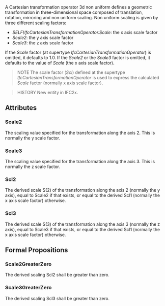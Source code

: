 A Cartesian transformation operator 3d non uniform defines a geometric transformation in three-dimensional space composed of translation, rotation, mirroring and non uniform scaling. Non uniform scaling is given by three different scaling factors:

* _SELF\IfcCartesianTransformationOperator.Scale_: the x axis scale factor
* _Scale2_: the y axis scale factor
* _Scale3_: the z axis scale factor


<!-- end of short definition -->

If the _Scale_ factor (at supertype _IfcCartesianTransformationOperator_) is omitted, it defaults to 1.0. If the _Scale2_ or the _Scale3_ factor is omitted, it defaults to the value of _Scale_ (the x axis scale factor).

> NOTE The scale factor (_Scl_) defined at the supertype _IfcCartesianTransformationOperator_ is used to express the calculated _Scale_ factor (normally x axis scale factor).

> HISTORY New entity in IFC2x.

## Attributes

### Scale2
The scaling value specified for the transformation along the axis 2. This is normally the y scale factor.

### Scale3
The scaling value specified for the transformation along the axis 3. This is normally the z scale factor.

### Scl2
The derived scale S(2) of the transformation along the axis 2 (normally the y axis), equal to Scale2 if that exists, or equal to the derived Scl1 (normally the x axis scale factor) otherwise.

### Scl3
The derived scale S(3) of the transformation along the axis 3 (normally the z axis), equal to Scale3 if that exists, or equal to the derived Scl1 (normally the x axis scale factor) otherwise.

## Formal Propositions

### Scale2GreaterZero
The derived scaling Scl2 shall be greater than zero.

### Scale3GreaterZero
The derived scaling Scl3 shall be greater than zero.
